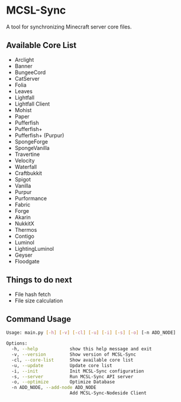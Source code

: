 # MCSL-Sync

A tool for synchronizing Minecraft server core files.

## Available Core List

- Arclight
- Banner
- BungeeCord
- CatServer
- Folia
- Leaves
- Lightfall
- Lightfall Client
- Mohist
- Paper
- Pufferfish
- Pufferfish+
- Pufferfish+ (Purpur)
- SpongeForge
- SpongeVanilla
- Travertine
- Velocity
- Waterfall
- Craftbukkit
- Spigot
- Vanilla
- Purpur
- Purformance
- Fabric
- Forge
- Akarin
- NukkitX
- Thermos
- Contigo
- Luminol
- LightingLuminol
- Geyser
- Floodgate

## Things to do next

- File hash fetch
- File size calculation

## Command Usage

```bash
Usage: main.py [-h] [-v] [-cl] [-u] [-i] [-s] [-o] [-n ADD_NODE]

Options:
  -h, --help            show this help message and exit
  -v, --version         Show version of MCSL-Sync
  -cl, --core-list      Show available core list
  -u, --update          Update core list
  -i, --init            Init MCSL-Sync configuration
  -s, --server          Run MCSL-Sync API server
  -o, --optimize        Optimize Database
  -n ADD_NODE, --add-node ADD_NODE
                        Add MCSL-Sync-Nodeside Client
```
